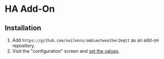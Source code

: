 # HA Add-On

## Installation

1. Add `https://github.com/neilenns/ambientweather2mqtt` as an add-on repository.
2. Visit the "configuration" screen and [set the values](../README.md).
